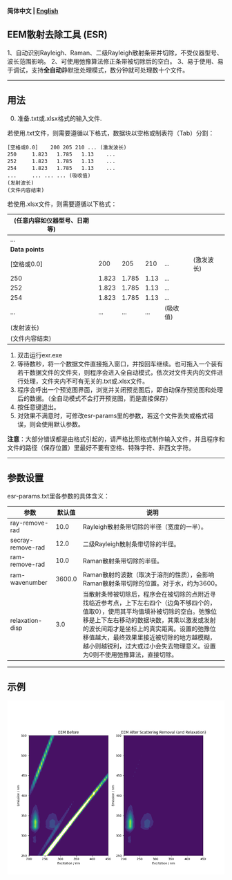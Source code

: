 **简体中文 | [English](https://github.com/tgraphite/EEM-Scattering-Remover/README.en-US.md)**

## EEM散射去除工具 (ESR) 

1、自动识别Rayleigh、Raman、二级Rayleigh散射条带并切除，不受仪器型号、波长范围影响。
2、可使用弛豫算法修正条带被切除后的空白。
3、易于使用、易于调试，支持**全自动**静默批处理模式，数分钟就可处理数十个文件。


----


## 用法
0) 准备.txt或.xlsx格式的输入文件.   

若使用.txt文件，则需要遵循以下格式，数据块以空格或制表符（Tab）分割：  

    [空格或0.0]	200	205	210	... (激发波长)
    250		1.823	1.785	1.13	...
    252		1.823	1.785	1.13	...
    254		1.823	1.785	1.13	...	
    ...		...	...	...	(吸收值)
    (发射波长)
    (文件内容结束)

若使用.xlsx文件，则需要遵循以下格式：

| (任意内容如仪器型号、日期等) | | | | | | 
| ---- | ---- | ---- | ---- | --- | --- |
| ... | |
| **Data points** | |
| [空格或0.0] | 200 | 205 | 210 | ... | (激发波长) |
| 250 | 1.823 | 1.785 | 1.13 | ... | 
| 252 | 1.823 | 1.785 | 1.13 | ... | 
| 254 | 1.823 | 1.785 | 1.13 | ... | 
| ... | ... | ... | ... | (吸收值)
| (发射波长)
| (文件内容结束)

1) 双击运行exr.exe  
2) 等待数秒，将一个数据文件直接拖入窗口，并按回车继续。也可拖入一个装有若干数据文件的文件夹，则程序会进入全自动模式，依次对文件夹内的文件进行处理，文件夹内不可有无关的.txt或.xlsx文件。  
3) 程序会呼出一个预览图界面，浏览并关闭预览图后，即自动保存预览图和处理后的数据。（全自动模式不会打开预览图，而是直接保存）  
4) 按任意键退出。  
5) 对效果不满意时，可修改esr-params里的参数，若这个文件丢失或格式错误，则会使用默认参数。  

**注意**：大部分错误都是由格式引起的，请严格比照格式制作输入文件，并且程序和文件的路径（保存位置）里最好不要有空格、特殊字符、非西文字符。

----

## 参数设置  
  
esr-params.txt里各参数的具体含义：  

|  参数  |  默认值  |  说明 |
| ---- | ---- | ---- |
| ray-remove-rad | 10.0 | Rayleigh散射条带切除的半径（宽度的一半）。
| secray-remove-rad | 12.0 | 二级Rayleigh散射条带切除的半径。
| ram-remove-rad | 10.0 | Raman散射条带切除的半径。
| ram-wavenumber | 3600.0 | Raman散射的波数（取决于溶剂的性质），会影响Raman散射条带切除的位置。对于水，约为3600。
| relaxation-disp | 3.0 |  当散射条带被切除后，程序会在被切除的点附近寻找临近参考点，上下左右四个（边角不够四个的，值取0），使用其平均值填补被切除的空白。弛豫位移是上下左右移动的数据块数，其乘以激发或发射的波长间距才是坐标上的真实距离。设置的弛豫位移值越大，最终效果里接近被切除的地方越模糊，越小则越锐利，过大或过小会失去物理意义。设置为0则不使用弛豫算法，直接切除。

----

## 示例
![](./example.png)